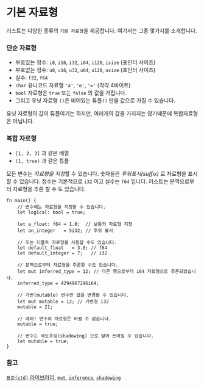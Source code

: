 # 기본 자료형

러스트는 다양한 종류의 `기본 자료형`을 제공합니다. 여기서는 그중 몇가지를 소개합니다.


### 단순 자료형

* 부호있는 정수: `i8`, `i16`, `i32`, `i64`, `i128`, `isize` (포인터 사이즈)
* 부호없는 정수: `u8`, `u16`, `u32`, `u64`, `u128`, `usize` (포인터 사이즈)
* 실수: `f32`, `f64`
* `char` 유니코드 자료형 `'a'`, `'α'`, `'∞'` (각각 4바이트)
* `bool` 자료형은 `true` 또는  `false` 의 값을 가집니다.
* 그리고 유닛 자료형 `()`은 비어있는 튜플`()` 만을 값으로 가질 수 있습니다.

유닛 자료형의 값이 튜플이기는 하지만, 여러개의 값을 가지지는 않기때문에 
복합자료형은 아닙니다.

### 복합 자료형

* `[1, 2, 3]` 과 같은 배열
* `(1, true)` 과 같은 튜플

모든 변수는 *자료형을 지정*할 수 있습니다. 숫자들은 *후위표시(suffix)* 로 
자료형을 표시할 수 있습니다. 정수는 기본적으로 `i32` 이고 실수는 `f64` 입니다.
러스트는 문맥으로부터 자료형을 추론 할 수 도 있습니다.


```rust,editable,ignore,mdbook-runnable
fn main() {
    // 변수에는 자료형을 지정할 수 있습니다.
    let logical: bool = true;

    let a_float: f64 = 1.0;  // 보통의 자료형 지정
    let an_integer   = 5i32; // 후위 표시

    // 또는 디폴트 자료형을 사용할 수도 있습니다.
    let default_float   = 3.0; // f64
    let default_integer = 7;   // i32
    
    // 문맥으로부터 자료형을 추론할 수도 있습니다.
    let mut inferred_type = 12; // 다른 행으로부터 i64 자료형으로 추론되었습니다.
    inferred_type = 4294967296i64;
    
    // 가변(mutable) 변수만 값을 변경할 수 있습니다.
    let mut mutable = 12; // 가변형 i32
    mutable = 21;
    
    // 에러! 변수의 자료형은 바뀔 수 없습니다.
    mutable = true;
    
    // 변수는 셰도우잉(shadowing) 으로 덮어 쓰여질 수 있습니다.
    let mutable = true;
}
```

### 참고

[`표준(std)` 라이브러리][std], [`mut`][mut], [`inference`][inference], [`shadowing`][shadowing]

[std]: https://doc.rust-lang.org/std/
[mut]: variable_bindings/mut.md
[inference]: types/inference.md
[shadowing]: variable_bindings/scope.md
